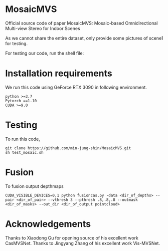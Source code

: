 # MosaicMVS
Official source code of paper MosaicMVS: Mosaic-based Omnidirectional Multi-view Stereo for Indoor Scenes

As we cannot share the entire dataset, only provide some pictures of scene1 for testing.

For testing our code, run the shell file:

# Installation requirements
We run this code using GeForce RTX 3090 in following environment.

```
python >=3.7
Pytorch ==1.10
CUDA >=9.0
```

# Testing
To run this code,
```
git clone https://github.com/min-jung-shin/MosaicMVS.git
sh test_mosaic.sh
```

# Fusion
To fusion output depthmaps
```
CUDA_VISIBLE_DEVICES=0,1 python fusioncas.py -data <dir_of_depths> --pair <dir_of_pair> --vthresh 3 --pthresh .8,.8,.8 --outmask <dir_of_masks> --out_dir <dir_of_output pointcloud>
```
# Acknowledgements
Thanks to Xiaodong Gu for opening source of his excellent work CasMVSNet. Thanks to Jingyang Zhang of his excellent work Vis-MVSNet.
